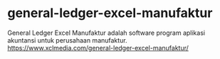 # general-ledger-excel-manufaktur
General Ledger Excel Manufaktur adalah software program aplikasi akuntansi untuk perusahaan manufaktur. https://www.xclmedia.com/general-ledger-excel-manufaktur/
